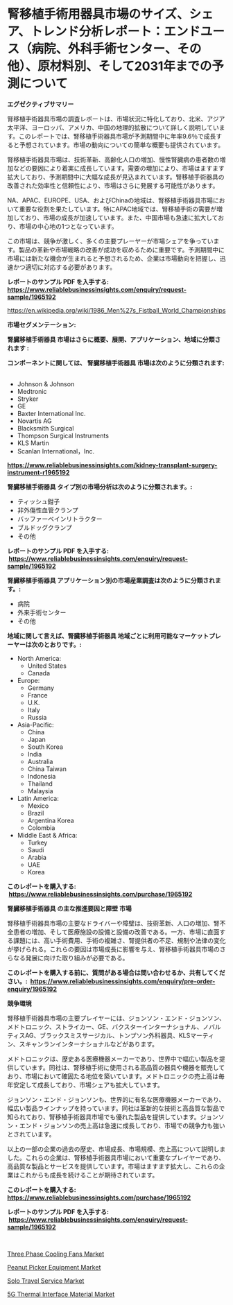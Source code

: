 <p><h1>腎移植手術用器具市場のサイズ、シェア、トレンド分析レポート：エンドユース（病院、外科手術センター、その他）、原材料別、そして2031年までの予測について</h1></p><p><strong>エグゼクティブサマリー</strong></p>
<p><p>腎移植手術器具市場の調査レポートは、市場状況に特化しており、北米、アジア太平洋、ヨーロッパ、アメリカ、中国の地理的拡散について詳しく説明しています。このレポートでは、腎移植手術器具市場が予測期間中に年率9.6％で成長すると予想されています。市場の動向についての簡単な概要も提供されています。</p><p>腎移植手術器具市場は、技術革新、高齢化人口の増加、慢性腎臓病の患者数の増加などの要因により着実に成長しています。需要の増加により、市場はますます拡大しており、予測期間中に大幅な成長が見込まれています。腎移植手術器具の改善された効率性と信頼性により、市場はさらに発展する可能性があります。</p><p>NA、APAC、EUROPE、USA、およびChinaの地域は、腎移植手術器具市場において重要な役割を果たしています。特にAPAC地域では、腎移植手術の需要が増加しており、市場の成長が加速しています。また、中国市場も急速に拡大しており、市場の中心地の1つとなっています。</p><p>この市場は、競争が激しく、多くの主要プレーヤーが市場シェアを争っています。製品の革新や市場戦略の改善が成功を収めるために重要です。予測期間中に市場には新たな機会が生まれると予想されるため、企業は市場動向を把握し、迅速かつ適切に対応する必要があります。</p></p>
<p><strong>レポートのサンプル PDF を入手する: <a href="https://www.reliablebusinessinsights.com/enquiry/request-sample/1965192">https://www.reliablebusinessinsights.com/enquiry/request-sample/1965192</a></strong></p>
<p><a href="https://en.wikipedia.org/wiki/1986_Men%27s_Fistball_World_Championships">https://en.wikipedia.org/wiki/1986_Men%27s_Fistball_World_Championships</a></p>
<p><strong>市場セグメンテーション:</strong></p>
<p><strong> 腎臓移植手術器具 市場はさらに概要、展開、アプリケーション、地域に分類されます :</strong></p>
<p><strong>コンポーネントに関しては、 腎臓移植手術器具 市場は次のように分類されます: &nbsp;</strong></p>
<p><ul><li>Johnson & Johnson</li><li>Medtronic</li><li>Stryker</li><li>GE</li><li>Baxter International Inc.</li><li>Novartis AG</li><li>Blacksmith Surgical</li><li>Thompson Surgical Instruments</li><li>KLS Martin</li><li>Scanlan International，Inc.</li></ul></p>
<p><strong><a href="https://www.reliablebusinessinsights.com/kidney-transplant-surgery-instrument-r1965192">https://www.reliablebusinessinsights.com/kidney-transplant-surgery-instrument-r1965192</a></strong></p>
<p><strong> 腎臓移植手術器具 タイプ別の市場分析は次のように分類されます。:</strong></p>
<p><ul><li>ティッシュ鉗子</li><li>非外傷性血管クランプ</li><li>バッファーベインリトラクター</li><li>ブルドッグクランプ</li><li>その他</li></ul></p>
<p><strong>レポートのサンプル PDF を入手する: &nbsp;<a href="https://www.reliablebusinessinsights.com/enquiry/request-sample/1965192">https://www.reliablebusinessinsights.com/enquiry/request-sample/1965192</a></strong></p>
<p><strong> 腎臓移植手術器具 アプリケーション別の市場産業調査は次のように分類されます。:</strong></p>
<p><ul><li>病院</li><li>外来手術センター</li><li>その他</li></ul></p>
<p><strong>地域に関して言えば、腎臓移植手術器具 地域ごとに利用可能なマーケットプレーヤーは次のとおりです。:</strong></p>
<p><ul>
    <li>
        North America:
        <ul>
            <li>United States</li>
            <li>Canada</li>
        </ul>
    </li>
    <li>
        Europe:
        <ul>
            <li>Germany</li>
            <li>France</li>
            <li>U.K.</li>
            <li>Italy</li>
            <li>Russia</li>
        </ul>
    </li>
    <li>
        Asia-Pacific:
        <ul>
            <li>China</li>
            <li>Japan</li>
            <li>South Korea</li>
            <li>India</li>
            <li>Australia</li>
            <li>China Taiwan</li>
            <li>Indonesia</li>
            <li>Thailand</li>
            <li>Malaysia</li>
        </ul>
    </li>
    <li>
        Latin America:
        <ul>
            <li>Mexico</li>
            <li>Brazil</li>
            <li>Argentina Korea</li>
            <li>Colombia</li>
        </ul>
    </li>
    <li>
        Middle East & Africa:
        <ul>
            <li>Turkey</li>
            <li>Saudi</li>
            <li>Arabia</li>
            <li>UAE</li>
            <li>Korea</li>
        </ul>
    </li>
    </ul></p>
<p><strong>このレポートを購入する: &nbsp;<a href="https://www.reliablebusinessinsights.com/purchase/1965192">https://www.reliablebusinessinsights.com/purchase/1965192</a></strong></p>
<p><strong>腎臓移植手術器具 の主な推進要因と障壁 市場</strong></p>
<p><p>腎移植手術器具市場の主要なドライバーや障壁は、技術革新、人口の増加、腎不全患者の増加、そして医療施設の設備と設備の改善である。一方、市場に直面する課題には、高い手術費用、手術の複雑さ、腎提供者の不足、規制や法律の変化が挙げられる。これらの要因は市場成長に影響を与え、腎移植手術器具市場のさらなる発展に向けた取り組みが必要である。</p></p>
<p><strong>このレポートを購入する前に、質問がある場合は問い合わせるか、共有してください。:&nbsp; <a href="https://www.reliablebusinessinsights.com/enquiry/pre-order-enquiry/1965192">https://www.reliablebusinessinsights.com/enquiry/pre-order-enquiry/1965192</a></strong></p>
<p><strong>競争環境</strong></p>
<p><p>腎移植手術器具市場の主要プレイヤーには、ジョンソン・エンド・ジョンソン、メドトロニック、ストライカー、GE、バクスターインターナショナル、ノバルティスAG、ブラックスミスサージカル、トンプソン外科器具、KLSマーティン、スキャンランインターナショナルなどがあります。</p><p>メドトロニックは、歴史ある医療機器メーカーであり、世界中で幅広い製品を提供しています。同社は、腎移植手術に使用される高品質の器具や機器を販売しており、市場において確固たる地位を築いています。メドトロニックの売上高は毎年安定して成長しており、市場シェアも拡大しています。</p><p>ジョンソン・エンド・ジョンソンも、世界的に有名な医療機器メーカーであり、幅広い製品ラインナップを持っています。同社は革新的な技術と高品質な製品で知られており、腎移植手術器具市場でも優れた製品を提供しています。ジョンソン・エンド・ジョンソンの売上高は急速に成長しており、市場での競争力も強いとされています。</p><p>以上の一部の企業の過去の歴史、市場成長、市場規模、売上高について説明しました。これらの企業は、腎移植手術器具市場において重要なプレイヤーであり、高品質な製品とサービスを提供しています。市場はますます拡大し、これらの企業はこれからも成長を続けることが期待されています。</p></p>
<p><strong>このレポートを購入する: &nbsp; <a href="https://www.reliablebusinessinsights.com/purchase/1965192">https://www.reliablebusinessinsights.com/purchase/1965192</a></strong></p>
<p><strong>レポートのサンプル PDF を入手する: &nbsp;<a href="https://www.reliablebusinessinsights.com/enquiry/request-sample/1965192">https://www.reliablebusinessinsights.com/enquiry/request-sample/1965192</a></strong><strong></strong></p>
<p>&nbsp;</p>
<p><p><a href="https://github.com/derrinmiltonellis35gcl/Market-Research-Report-List-3/blob/main/three-phase-cooling-fans-market.md">Three Phase Cooling Fans Market</a></p><p><a href="https://github.com/Sherrillcrooksxa8i18ucf2m/Market-Research-Report-List-3/blob/main/peanut-picker-equipment-market.md">Peanut Picker Equipment Market</a></p><p><a href="https://medium.com/@bryaneal908/solo-travel-service-market-forecast-global-market-trends-and-analysis-from-2024-to-2031-covered-in-6e386e5188bb">Solo Travel Service Market</a></p><p><a href="https://medium.com/@max.sanderson5645/strategic-insights-into-global-5g-thermal-interface-material-market-trends-2024-2031-covered-2bafb9537393">5G Thermal Interface Material Market</a></p></p>